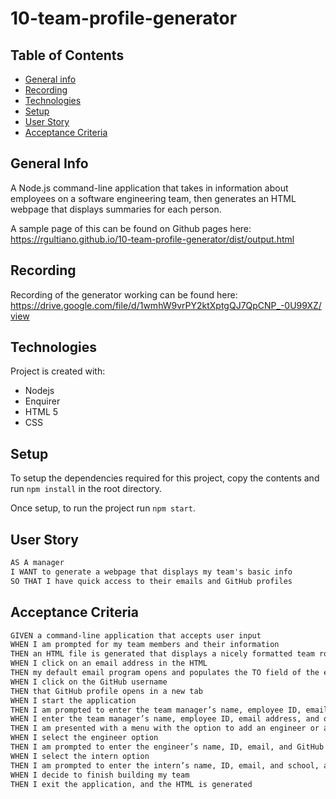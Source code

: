 # 10-team-profile-generator

## Table of Contents
* [General info](#general-info)
* [Recording](#screenshot)
* [Technologies](#technologies)
* [Setup](#setup)
* [User Story](#User-Story)
* [Acceptance Criteria](#Acceptance-Criteria)

## General Info
A Node.js command-line application that takes in information about employees on a software engineering team, then generates an HTML webpage that displays summaries for each person.

A sample page of this can be found on Github pages here: https://rgultiano.github.io/10-team-profile-generator/dist/output.html

## Recording
Recording of the generator working can be found here: https://drive.google.com/file/d/1wmhW9vrPY2ktXptgQJ7QpCNP_-0U99XZ/view

## Technologies
Project is created with:
* Nodejs
* Enquirer
* HTML 5
* CSS

## Setup
To setup the dependencies required for this project, copy the contents and run `npm install` in the root directory.

Once setup, to run the project run `npm start`.

## User Story

```md
AS A manager
I WANT to generate a webpage that displays my team's basic info
SO THAT I have quick access to their emails and GitHub profiles
```

## Acceptance Criteria

```md
GIVEN a command-line application that accepts user input
WHEN I am prompted for my team members and their information
THEN an HTML file is generated that displays a nicely formatted team roster based on user input
WHEN I click on an email address in the HTML
THEN my default email program opens and populates the TO field of the email with the address
WHEN I click on the GitHub username
THEN that GitHub profile opens in a new tab
WHEN I start the application
THEN I am prompted to enter the team manager’s name, employee ID, email address, and office number
WHEN I enter the team manager’s name, employee ID, email address, and office number
THEN I am presented with a menu with the option to add an engineer or an intern or to finish building my team
WHEN I select the engineer option
THEN I am prompted to enter the engineer’s name, ID, email, and GitHub username, and I am taken back to the menu
WHEN I select the intern option
THEN I am prompted to enter the intern’s name, ID, email, and school, and I am taken back to the menu
WHEN I decide to finish building my team
THEN I exit the application, and the HTML is generated
```